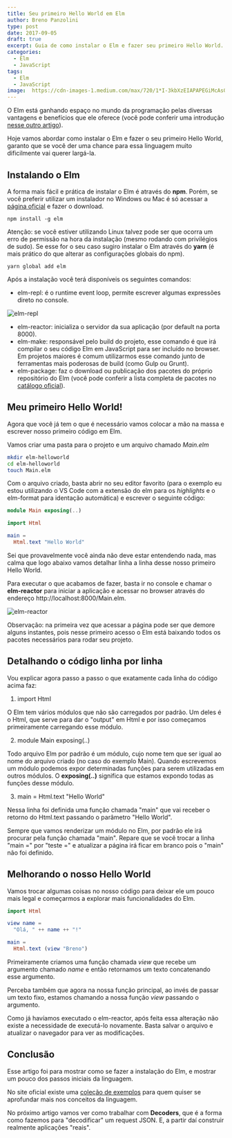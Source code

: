 ```yaml
---
title: Seu primeiro Hello World em Elm
author: Breno Panzolini
type: post
date: 2017-09-05
draft: true
excerpt: Guia de como instalar o Elm e fazer seu primeiro Hello World.
categories:
  - Elm
  - JavaScript
tags:
  - Elm
  - JavaScript
image:  https://cdn-images-1.medium.com/max/720/1*I-3kbXzEIAPAPEGiMcAs0A.png
---
```


O Elm está ganhando espaço no mundo da programação pelas diversas vantagens e benefícios que ele oferece (você pode conferir uma introdução [nesse outro artigo][1]).

Hoje vamos abordar como instalar o Elm e fazer o seu primeiro Hello World, garanto que se você der uma chance para essa linguagem muito dificilmente vai querer largá-la.

## Instalando o Elm

A forma mais fácil e prática de instalar o Elm é através do **npm**. Porém, se você preferir utilizar um instalador no Windows ou Mac é só acessar a [página oficial][2] e fazer o download.

```
npm install -g elm
```

Atenção: se você estiver utilizando Linux talvez pode ser que ocorra um erro de permissão na hora da instalação (mesmo rodando com privilégios de sudo). Se esse for o seu caso sugiro instalar o Elm através do **yarn** (é mais prático do que alterar as configurações globais do npm).

```
yarn global add elm
```

Após a instalação você terá disponíveis os seguintes comandos:

* elm-repl: é o runtime event loop, permite escrever algumas expressões direto no console.

![elm-repl](http://i.imgur.com/RQT7Jlc.png)

* elm-reactor: inicializa o servidor da sua aplicação (por default na porta 8000).
* elm-make: responsável pelo build do projeto, esse comando é que irá compilar o seu código Elm em JavaScript para ser incluído no browser. Em projetos maiores é comum utilizarmos esse comando junto de ferramentas mais poderosas de build (como Gulp ou Grunt).
* elm-package: faz o download ou publicação dos pacotes do próprio repositório do Elm (você pode conferir a lista completa de pacotes no [catálogo oficial][3]).

## Meu primeiro Hello World!

Agora que você já tem o que é necessário vamos colocar a mão na massa e escrever nosso primeiro código em Elm.

Vamos criar uma pasta para o projeto e um arquivo chamado *Main.elm*

```sh
mkdir elm-helloworld
cd elm-helloworld
touch Main.elm
```

Com o arquivo criado, basta abrir no seu editor favorito (para o exemplo eu estou utilizando o VS Code com a extensão do elm para os *highlights* e o elm-format para identação automática) e escrever o seguinte código:

```elm
module Main exposing(..)

import Html

main = 
  Html.text "Hello World"
```

Sei que provavelmente você ainda não deve estar entendendo nada, mas calma que logo abaixo vamos detalhar linha a linha desse nosso primeiro Hello World.

Para executar o que acabamos de fazer, basta ir no console e chamar o **elm-reactor** para iniciar a aplicação e acessar no browser através do endereço http://localhost:8000/Main.elm.

![elm-reactor](http://i.imgur.com/jSCnIkz.png)

Observação: na primeira vez que acessar a página pode ser que demore alguns instantes, pois nesse primeiro acesso o Elm está baixando todos os pacotes necessários para rodar seu projeto.

## Detalhando o código linha por linha

Vou explicar agora passo a passo o que exatamente cada linha do código acima faz:

1. import Html

O Elm tem vários módulos que não são carregados por padrão. Um deles é o Html, que serve para dar o "output" em Html e por isso começamos primeiramente carregando esse módulo.

2. module Main exposing(..)

Todo arquivo Elm por padrão é um módulo, cujo nome tem que ser igual ao nome do arquivo criado (no caso do exemplo Main). Quando escrevemos um módulo podemos expor determinadas funções para serem utilizadas em outros módulos. O **exposing(..)** significa que estamos expondo todas as funções desse módulo.

3. main = 
     Html.text "Hello World"

Nessa linha foi definida uma função chamada "main" que vai receber o retorno do Html.text passando o parâmetro "Hello World".

Sempre que vamos renderizar um módulo no Elm, por padrão ele irá procurar pela função chamada "main". Repare que se você trocar a linha "main =" por "teste =" e atualizar a página irá ficar em branco pois o "main" não foi definido.

## Melhorando o nosso Hello World

Vamos trocar algumas coisas no nosso código para deixar ele um pouco mais legal e começarmos a explorar mais funcionalidades do Elm.

```elm
import Html

view name =
  "Olá, " ++ name ++ "!"

main = 
  Html.text (view "Breno")
```

Primeiramente criamos uma função chamada *view* que recebe um argumento chamado *name* e então retornamos um texto concatenando esse argumento.

Perceba também que agora na nossa função principal, ao invés de passar um texto fixo, estamos chamando a nossa função *view* passando o argumento.

Como já havíamos executado o elm-reactor, após feita essa alteração não existe a necessidade de executá-lo novamente. Basta salvar o arquivo e atualizar o navegador para ver as modificações.

## Conclusão

Esse artigo foi para mostrar como se fazer a instalação do Elm, e mostrar um pouco dos passos iniciais da linguagem.

No site oficial existe uma [coleção de exemplos][5] para quem quiser se aprofundar mais nos conceitos da linguagem.

No próximo artigo vamos ver como trabalhar com **Decoders**, que é a forma como fazemos para "decodificar" um request JSON. E, a partir daí construir realmente aplicações "reais".

[1]: https://tableless.com.br/introducao-ao-elm/
[2]: https://guide.elm-lang.org/install.html
[3]: http://package.elm-lang.org/
[5]: http://elm-lang.org/examples
